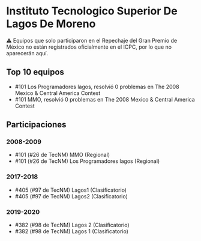 # Instituto Tecnologico Superior De Lagos De Moreno

:warning: Equipos que solo participaron en el Repechaje del Gran Premio de México no están registrados oficialmente en el ICPC, por lo que no aparecerán aquí.

## Top 10 equipos

- #101 Los Programadores lagos, resolvió 0 problemas en The 2008 Mexico & Central America Contest
- #101 MMO, resolvió 0 problemas en The 2008 Mexico & Central America Contest

## Participaciones

### 2008-2009

- #101 (#26 de TecNM) MMO (Regional)
- #101 (#26 de TecNM) Los Programadores lagos (Regional)

### 2017-2018

- #405 (#97 de TecNM) Lagos1 (Clasificatorio)
- #405 (#97 de TecNM) Lagos2 (Clasificatorio)

### 2019-2020

- #382 (#98 de TecNM) Lagos 2 (Clasificatorio)
- #382 (#98 de TecNM) Lagos 1 (Clasificatorio)



